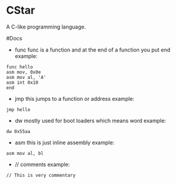 # CStar
A C-like programming language.

#Docs

- func
func is a function and at the end of a function you put end
example:
```
func hello
asm mov, 0x0e
asm mov al, 'A'
asm int 0x10
end

```

- jmp
this jumps to a function or address
example:
```
jmp hello
```

- dw mostly used for boot loaders which means word
example:
```
dw 0x55aa
```

- asm this is just inline assembly
example:
```
asm mov al, bl
```

- // comments
example:
```
// This is very commentary
```